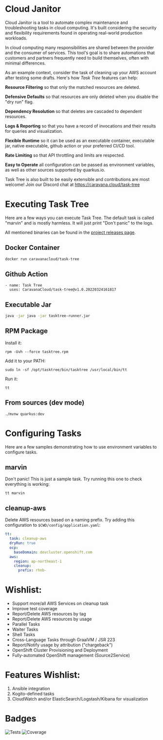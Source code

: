 # Cloud Janitor

Cloud Janitor is a tool to automate complex maintenance and troubleshooting tasks in cloud computing. It's built considering the security and flexibility requirements found in operating real-world production workloads.

In cloud computing many responsibilities are shared between the provider and the consumer of services. This tool's goal is to share automations that customers and partners frequently need to build themselves, often with minimal differences.

As an example context, consider the task of cleaning up your AWS account after testing some drafts. Here's how *Task Tree* features can help:

**Resource Filtering** so that only the matched resources are deleted.

**Defensive Defaults** so that resources are only deleted when you disable the "dry run" flag.

**Dependency Resolution** so that deletes are cascaded to dependent resources.

**Logs & Reporting** so that you have a record of invocations and their results for queries and visualization.

**Flexible Runtime** so it can be used as an executable container, executable jar, native executable, github action or your preferred CI/CD tool.

**Rate Limiting** so that API throttling and limits are respected.

**Easy to Operate** all configuration can be passed as environment variables, as well as other sources supported by quarkus.io.

Task Tree is also built to be easily extensible and contributions are most welcome! Join our Discord chat at https://caravana.cloud/task-tree

# Executing Task Tree

Here are a few ways you can execute Task Tree. The default task is called "marvin" and is mostly harmless. It will just print "Don't panic" to the logs.

All mentioned binaries can be found in the [project releases page](https://github.com/CaravanaCloud/task-tree/releases).

## Docker Container
```bash
docker run caravanacloud/task-tree
```

## Github Action
```
- name: Task Tree
  uses: CaravanaCloud/task-tree@v1.0.20220324161817
```

## Executable Jar
```bash
java -jar java -jar tasktree-runner.jar
```

## RPM Package
Install it:
```
rpm -Uvh --force tasktree.rpm
```
Add it to your PATH:
```
sudo ln -sf /opt/tasktree/bin/tasktree /usr/local/bin/tt
```
Run it:
```
tt
```

## From sources (dev mode)
```
./mvnw quarkus:dev
```

# Configuring Tasks

Here are a few samples demonstrating how to use environment variables to configure tasks.

## marvin
Don't panic! This is just a sample task.
Try running this one to check everything is working:
```
tt marvin
```

## cleanup-aws
Delete AWS resources based on a naming prefix.
Try adding this configuration to ```$CWD/config/application.yaml```:
```yaml
tt:
  task: cleanup-aws
  dryRun: true
  ocp:
    baseDomain: devcluster.openshift.com
  aws:
    region: ap-northeast-1
    cleanup:
      prefix: rhnb-
```

# Wishlist:
- Support more/all AWS Services on cleanup task
- Improve test coverage
- Report/Delete AWS resources by tag
- Report/Delete AWS resources by usage
- Parallel Tasks
- Waiter Tasks
- Shell Tasks
- Cross-Language Tasks through GraalVM / JSR 223
- Report/Notify usage by attribution ("chargeback")
- OpenShift Cluster Provisioning and Deployment
- Fully-automated OpenShift management (Source2Service)


# Features Wishlist:
1. Ansible integration
2. Kogito-defined tasks
3. CloudWatch and/or ElasticSearch/Logstash/Kibana for visualization

# Badges
![Tests](https://github.com/CaravanaCloud/task-tree/workflows/test-prs-to-main/badge.svg)
![Coverage](.github/badges/jacoco.svg)
